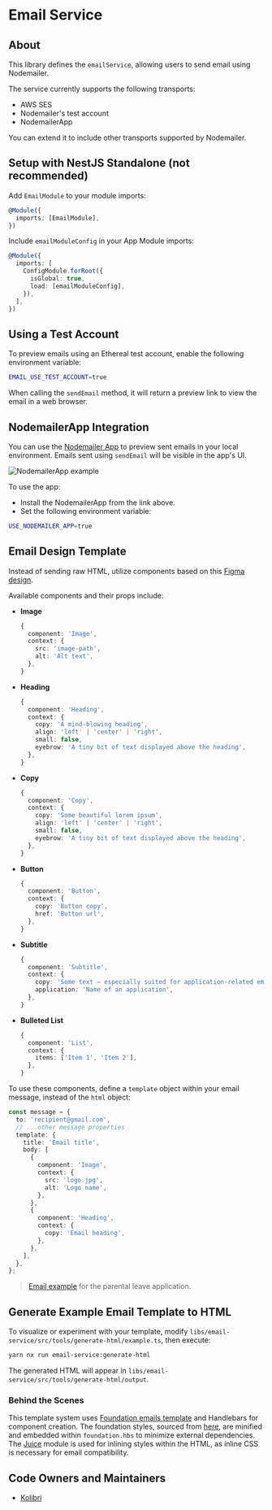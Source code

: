# Email Service

## About

This library defines the `emailService`, allowing users to send email using Nodemailer.

The service currently supports the following transports:

- AWS SES
- Nodemailer's test account
- NodemailerApp

You can extend it to include other transports supported by Nodemailer.

## Setup with NestJS Standalone (not recommended)

Add `EmailModule` to your module imports:

```typescript
@Module({
  imports: [EmailModule],
})
```

Include `emailModuleConfig` in your App Module imports:

```typescript
@Module({
  imports: [
    ConfigModule.forRoot({
      isGlobal: true,
      load: [emailModuleConfig],
    }),
  ],
})
```

## Using a Test Account

To preview emails using an Ethereal test account, enable the following environment variable:

```bash
EMAIL_USE_TEST_ACCOUNT=true
```

When calling the `sendEmail` method, it will return a preview link to view the email in a web browser.

## NodemailerApp Integration

You can use the [Nodemailer App](https://nodemailer.com/app/) to preview sent emails in your local environment. Emails sent using `sendEmail` will be visible in the app's UI.

![NodemailerApp example](https://user-images.githubusercontent.com/937328/123276714-f310b800-d4f4-11eb-88ad-1299ae7f75f5.png)

To use the app:

- Install the NodemailerApp from the link above.
- Set the following environment variable:

```bash
USE_NODEMAILER_APP=true
```

## Email Design Template

Instead of sending raw HTML, utilize components based on this [Figma design](https://www.figma.com/file/ine6cGn7cnrJJK43fzUZTF/Templates-%2F-h%C3%B6nnunarkerfi-fyrir-ums%C3%B3knir?node-id=1258%3A24214).

Available components and their props include:

- **Image**

  ```typescript
  {
    component: 'Image',
    context: {
      src: 'image-path',
      alt: 'Alt text',
    },
  }
  ```

- **Heading**

  ```typescript
  {
    component: 'Heading',
    context: {
      copy: 'A mind-blowing heading',
      align: 'left' | 'center' | 'right',
      small: false,
      eyebrow: 'A tiny bit of text displayed above the heading',
    },
  }
  ```

- **Copy**

  ```typescript
  {
    component: 'Copy',
    context: {
      copy: 'Some beautiful lorem ipsum',
      align: 'left' | 'center' | 'right',
      small: false,
      eyebrow: 'A tiny bit of text displayed above the heading',
    },
  }
  ```

- **Button**

  ```typescript
  {
    component: 'Button',
    context: {
      copy: 'Button copy',
      href: 'Button url',
    },
  }
  ```

- **Subtitle**

  ```typescript
  {
    component: 'Subtitle',
    context: {
      copy: 'Some text — especially suited for application-related emails',
      application: 'Name of an application',
    },
  }
  ```

- **Bulleted List**

  ```typescript
  {
    component: 'List',
    context: {
      items: ['Item 1', 'Item 2'],
    },
  }
  ```

To use these components, define a `template` object within your email message, instead of the `html` object:

```typescript
const message = {
  to: 'recipient@gmail.com',
  // ...other message properties
  template: {
    title: 'Email title',
    body: [
      {
        component: 'Image',
        context: {
          src: 'logo.jpg',
          alt: 'Logo name',
        },
      },
      {
        component: 'Heading',
        context: {
          copy: 'Email heading',
        },
      },
    ],
  },
};
```

> [Email example](https://github.com/island-is/island.is/blob/main/libs/application/template-api-modules/src/lib/modules/templates/parental-leave/emailGenerators/assignEmployerEmail.ts) for the parental leave application.

## Generate Example Email Template to HTML

To visualize or experiment with your template, modify `libs/email-service/src/tools/generate-html/example.ts`, then execute:

```bash
yarn nx run email-service:generate-html
```

The generated HTML will appear in `libs/email-service/src/tools/generate-html/output`.

### Behind the Scenes

This template system uses [Foundation emails template](https://github.com/foundation/foundation-emails) and Handlebars for component creation. The foundation styles, sourced from [here](https://github.com/jeremybarbet/foundation-emails/tree/master), are minified and embedded within `foundation.hbs` to minimize external dependencies. The [Juice](https://github.com/Automattic/juice) module is used for inlining styles within the HTML, as inline CSS is necessary for email compatibility.

## Code Owners and Maintainers

- [Kolibri](https://github.com/orgs/island-is/teams/kolibri/members)